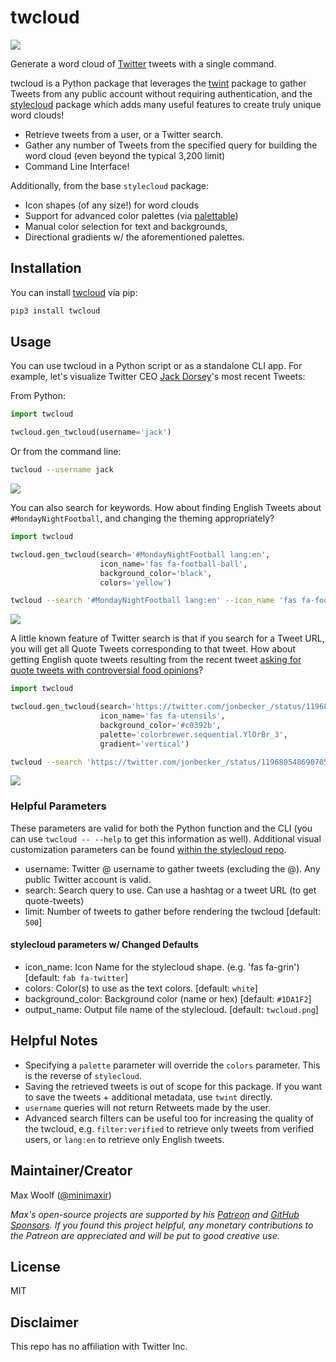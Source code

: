 # twcloud

![](docs/jack.png)

Generate a word cloud of [Twitter](https://twitter.com/) tweets with a single command.

twcloud is a Python package that leverages the [twint](https://github.com/twintproject/twint) package to gather Tweets from any public account without requiring authentication, and the [stylecloud](https://github.com/minimaxir/stylecloud) package which adds many useful features to create truly unique word clouds!

* Retrieve tweets from a user, or a Twitter search.
* Gather any number of Tweets from the specified query for building the word cloud (even beyond the typical 3,200 limit)
* Command Line Interface!

Additionally, from the base `stylecloud` package:

* Icon shapes (of any size!) for word clouds
* Support for advanced color palettes (via [palettable](https://jiffyclub.github.io/palettable/))
* Manual color selection for text and backgrounds,
* Directional gradients w/ the aforementioned palettes.

## Installation

You can install [twcloud](https://pypi.org/project/twcloud/) via pip:

```sh
pip3 install twcloud
```

## Usage

You can use twcloud in a Python script or as a standalone CLI app. For example, let's visualize Twitter CEO [Jack Dorsey](https://twitter.com/jack)'s most recent Tweets:

From Python:

```python
import twcloud

twcloud.gen_twcloud(username='jack')
```

Or from the command line:

```sh
twcloud --username jack
```

![](docs/jack.png)

You can also search for keywords. How about finding English Tweets about `#MondayNightFootball`, and changing the theming appropriately?

```python
import twcloud

twcloud.gen_twcloud(search='#MondayNightFootball lang:en',
                    icon_name='fas fa-football-ball',
                    background_color='black',
                    colors='yellow')
```
```sh
twcloud --search '#MondayNightFootball lang:en' --icon_name 'fas fa-football-ball' --background_color black --colors yellow
```

![](docs/football.png)

A little known feature of Twitter search is that if you search for a Tweet URL, you will get all Quote Tweets corresponding to that tweet. How about getting English quote tweets resulting from the recent tweet [asking for quote tweets with controversial food opinions](https://twitter.com/jonbecker_/status/1196805486907052033)?

```python
import twcloud

twcloud.gen_twcloud(search='https://twitter.com/jonbecker_/status/1196805486907052033 lang:en',
                    icon_name='fas fa-utensils',
                    background_color='#c0392b',
                    palette='colorbrewer.sequential.YlOrBr_3',
                    gradient='vertical')
```

```sh
twcloud --search 'https://twitter.com/jonbecker_/status/1196805486907052033 lang:en' --icon_name 'fas fa-utensils' --background_color '#c0392b' --palette colorbrewer.sequential.YlOrBr_3 --gradient vertical
```

![](docs/food.png)

### Helpful Parameters

These parameters are valid for both the Python function and the CLI (you can use `twcloud -- --help` to get this information as well). Additional visual customization parameters can be found [within the stylecloud repo](https://github.com/minimaxir/stylecloud#helpful-parameters).

* username: Twitter @ username to gather tweets (excluding the @). Any public Twitter account is valid.
* search: Search query to use. Can use a hashtag or a tweet URL (to get quote-tweets)
* limit: Number of tweets to gather before rendering the twcloud [default: `500`]

#### stylecloud parameters w/ Changed Defaults

* icon_name: Icon Name for the stylecloud shape. (e.g. 'fas fa-grin') [default: `fab fa-twitter`]
* colors: Color(s) to use as the text colors. [default: `white`]
* background_color: Background color (name or hex) [default: `#1DA1F2`]
* output_name: Output file name of the stylecloud. [default: `twcloud.png`]

## Helpful Notes

* Specifying a `palette` parameter will override the `colors` parameter. This is the reverse of `stylecloud`.
* Saving the retrieved tweets is out of scope for this package. If you want to save the tweets + additional metadata, use `twint` directly.
* `username` queries will not return Retweets made by the user.
* Advanced search filters can be useful too for increasing the quality of the twcloud, e.g. `filter:verified` to retrieve only tweets from verified users, or `lang:en` to retrieve only English tweets.

## Maintainer/Creator

Max Woolf ([@minimaxir](https://minimaxir.com))

*Max's open-source projects are supported by his [Patreon](https://www.patreon.com/minimaxir) and [GitHub Sponsors](https://github.com/sponsors/minimaxir). If you found this project helpful, any monetary contributions to the Patreon are appreciated and will be put to good creative use.*

## License

MIT

## Disclaimer

This repo has no affiliation with Twitter Inc.